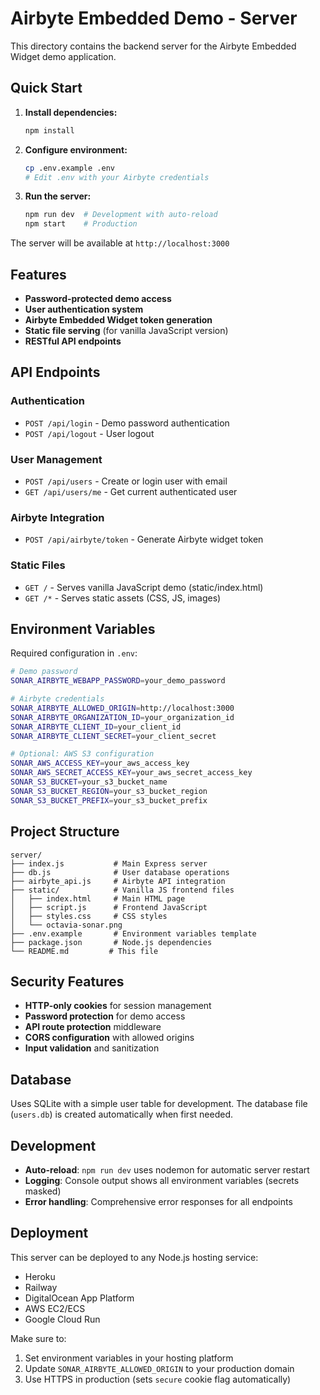 # Airbyte Embedded Demo - Server

This directory contains the backend server for the Airbyte Embedded Widget demo application.

## Quick Start

1. **Install dependencies:**
   ```bash
   npm install
   ```

2. **Configure environment:**
   ```bash
   cp .env.example .env
   # Edit .env with your Airbyte credentials
   ```

3. **Run the server:**
   ```bash
   npm run dev  # Development with auto-reload
   npm start    # Production
   ```

The server will be available at `http://localhost:3000`

## Features

- **Password-protected demo access**
- **User authentication system**
- **Airbyte Embedded Widget token generation**
- **Static file serving** (for vanilla JavaScript version)
- **RESTful API endpoints**

## API Endpoints

### Authentication
- `POST /api/login` - Demo password authentication
- `POST /api/logout` - User logout

### User Management
- `POST /api/users` - Create or login user with email
- `GET /api/users/me` - Get current authenticated user

### Airbyte Integration
- `POST /api/airbyte/token` - Generate Airbyte widget token

### Static Files
- `GET /` - Serves vanilla JavaScript demo (static/index.html)
- `GET /*` - Serves static assets (CSS, JS, images)

## Environment Variables

Required configuration in `.env`:

```bash
# Demo password
SONAR_AIRBYTE_WEBAPP_PASSWORD=your_demo_password

# Airbyte credentials
SONAR_AIRBYTE_ALLOWED_ORIGIN=http://localhost:3000
SONAR_AIRBYTE_ORGANIZATION_ID=your_organization_id
SONAR_AIRBYTE_CLIENT_ID=your_client_id
SONAR_AIRBYTE_CLIENT_SECRET=your_client_secret

# Optional: AWS S3 configuration
SONAR_AWS_ACCESS_KEY=your_aws_access_key
SONAR_AWS_SECRET_ACCESS_KEY=your_aws_secret_access_key
SONAR_S3_BUCKET=your_s3_bucket_name
SONAR_S3_BUCKET_REGION=your_s3_bucket_region
SONAR_S3_BUCKET_PREFIX=your_s3_bucket_prefix
```

## Project Structure

```
server/
├── index.js           # Main Express server
├── db.js              # User database operations
├── airbyte_api.js     # Airbyte API integration
├── static/            # Vanilla JS frontend files
│   ├── index.html     # Main HTML page
│   ├── script.js      # Frontend JavaScript
│   ├── styles.css     # CSS styles
│   └── octavia-sonar.png
├── .env.example       # Environment variables template
├── package.json       # Node.js dependencies
└── README.md         # This file
```

## Security Features

- **HTTP-only cookies** for session management
- **Password protection** for demo access
- **API route protection** middleware
- **CORS configuration** with allowed origins
- **Input validation** and sanitization

## Database

Uses SQLite with a simple user table for development. The database file (`users.db`) is created automatically when first needed.

## Development

- **Auto-reload**: `npm run dev` uses nodemon for automatic server restart
- **Logging**: Console output shows all environment variables (secrets masked)
- **Error handling**: Comprehensive error responses for all endpoints

## Deployment

This server can be deployed to any Node.js hosting service:
- Heroku
- Railway
- DigitalOcean App Platform
- AWS EC2/ECS
- Google Cloud Run

Make sure to:
1. Set environment variables in your hosting platform
2. Update `SONAR_AIRBYTE_ALLOWED_ORIGIN` to your production domain
3. Use HTTPS in production (sets `secure` cookie flag automatically)